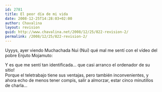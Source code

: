 ```yaml
---
id: 2781
title: El peor día de mi vida
date: 2008-12-25T14:28:03+02:00
author: Chavalina
layout: revision
guid: http://www.chavalina.net/2008/12/25/822-revision-2/
permalink: /2008/12/25/822-revision-2/
---
```

Uyyys, ayer viendo Muchachada Nui (Nui) qué mal me sent&iacute; con el v&iacute;deo del pobre Enjuto Mojamuto:

<p class="imgcentro">
</p>

Y es que me sent&iacute; tan identificada… que casi arranco el ordenador de su sitio!  
Porque el teletrabajo tiene sus ventajas, pero también inconvenientes, y ahora echo de menos tener compis, salir a almorzar, estar cinco minutillos de charla…
